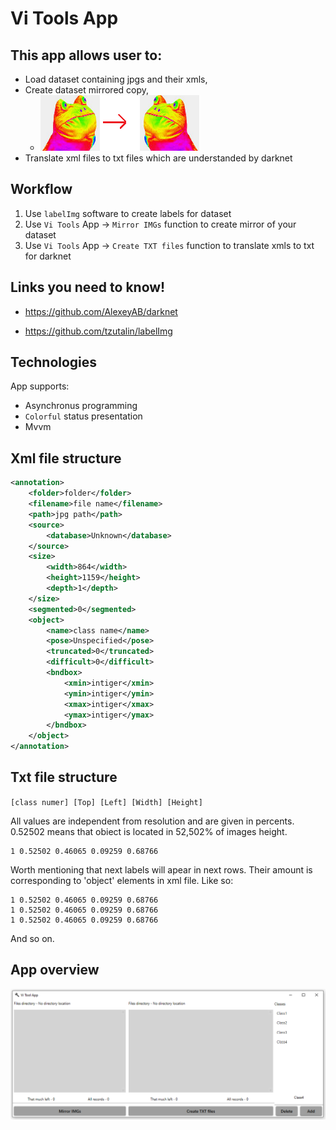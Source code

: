 # Vi Tools App

## This app allows user to:
- Load dataset containing jpgs and their xmls, 
- Create dataset mirrored copy,
    -   ![MirrorAction](Readme/MirrorAction.png)
- Translate xml files to txt files which are understanded by darknet

## Workflow
1. Use `labelImg` software to create labels for dataset
2. Use `Vi Tools` App -> `Mirror IMGs` function to create mirror of your dataset
3. Use `Vi Tools` App -> `Create TXT files` function to translate xmls to txt for darknet

## Links you need to know!

- https://github.com/AlexeyAB/darknet

- https://github.com/tzutalin/labelImg

## Technologies

App supports:
- Asynchronus programming
- `Colorful` status presentation
- Mvvm

## Xml file structure

``` xml
<annotation>
    <folder>folder</folder>
    <filename>file name</filename>
    <path>jpg path</path>
    <source>
        <database>Unknown</database>
    </source>
    <size>
        <width>864</width>
        <height>1159</height>
        <depth>1</depth>
    </size>
    <segmented>0</segmented>
    <object>
        <name>class name</name>
        <pose>Unspecified</pose>
        <truncated>0</truncated>
        <difficult>0</difficult>
        <bndbox>
            <xmin>intiger</xmin>
            <ymin>intiger</ymin>
            <xmax>intiger</xmax>
            <ymax>intiger</ymax>
        </bndbox>
    </object>
</annotation>
```

## Txt file structure
`[class numer] [Top] [Left] [Width] [Height]`

All values are independent from resolution and are given in percents. 0.52502 means that obiect is located in 52,502% of images height.

```
1 0.52502 0.46065 0.09259 0.68766
```
Worth mentioning that next labels will apear in next rows. Their amount is corresponding to 'object' elements in xml file. Like so:

```
1 0.52502 0.46065 0.09259 0.68766
1 0.52502 0.46065 0.09259 0.68766
1 0.52502 0.46065 0.09259 0.68766
```
And so on.

## App overview

![MainAppLook](Readme/MainAppLook.png)
